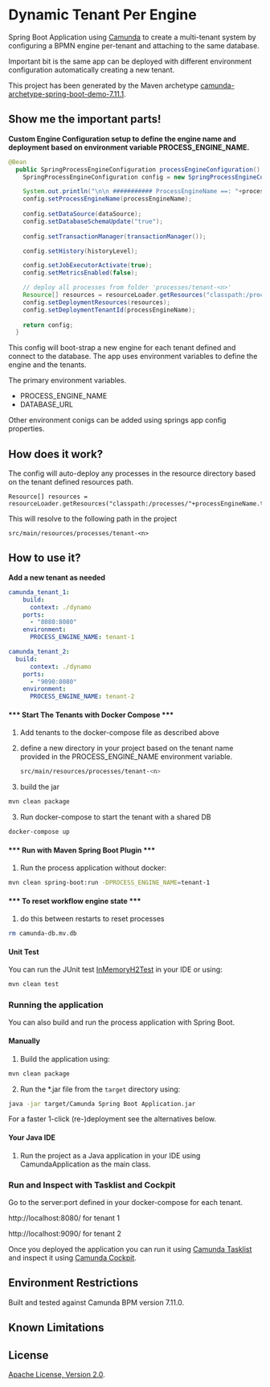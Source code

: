 # Dynamic Tenant Per Engine 
Spring Boot Application using [Camunda](http://docs.camunda.org) to create a multi-tenant system by configuring a BPMN engine per-tenant and attaching to the same database. 

Important bit is the same app can be deployed with different environment configuration automatically creating a new tenant.

This project has been generated by the Maven archetype
[camunda-archetype-spring-boot-demo-7.11.1](http://docs.camunda.org/latest/guides/user-guide/#process-applications-maven-project-templates-archetypes).

## Show me the important parts!
**Custom Engine Configuration setup to define the engine name and deployment based on environment variable PROCESS_ENGINE_NAME.**

```java
@Bean
  public SpringProcessEngineConfiguration processEngineConfiguration() throws IOException {
    SpringProcessEngineConfiguration config = new SpringProcessEngineConfiguration();

    System.out.println("\n\n ########### ProcessEngineName ==: "+processEngineName);
    config.setProcessEngineName(processEngineName);
    
    config.setDataSource(dataSource);
    config.setDatabaseSchemaUpdate("true");
    
    config.setTransactionManager(transactionManager());

    config.setHistory(historyLevel);

    config.setJobExecutorActivate(true);
    config.setMetricsEnabled(false);

    // deploy all processes from folder 'processes/tenant-<n>'
    Resource[] resources = resourceLoader.getResources("classpath:/processes/"+processEngineName.trim()+"/*.bpmn");
    config.setDeploymentResources(resources);
    config.setDeploymentTenantId(processEngineName);
    
    return config;
  }
```

This config will boot-strap a new engine for each tenant defined and connect to the database. The app uses environment variables to define the engine and the tenants. 

The primary environment variables.

- PROCESS_ENGINE_NAME
- DATABASE_URL

Other environment conigs can be added using springs app config properties.

## How does it work?

The config will auto-deploy any processes in the resource directory based on the tenant defined resources path.

```resource[] resources = resourceloader.getresources("classpath:/processes/"+processenginename.trim()+"/*.bpmn");
Resource[] resources = resourceLoader.getResources("classpath:/processes/"+processEngineName.trim()+"/*.bpmn");
```

This will resolve to the following path in the project

```
src/main/resources/processes/tenant-<n>
```


## How to use it?

**Add a new tenant as needed**

```yaml
camunda_tenant_1:
    build:
      context: ./dynamo
    ports:
      - "8080:8080"
    environment:
      PROCESS_ENGINE_NAME: tenant-1

camunda_tenant_2:
  build:
      context: ./dynamo
    ports:
      - "9090:8080"
    environment:
      PROCESS_ENGINE_NAME: tenant-2
```



#### *** Start The Tenants with Docker Compose ***

1. Add tenants to the docker-compose file as described above

2. define a new directory in your project based on the tenant name provided in the PROCESS_ENGINE_NAME environment variable. 

   ``` bash
   src/main/resources/processes/tenant-<n>
   ```

3. build the jar

```bash
mvn clean package
```

3. Run docker-compose to start the tenant with a shared DB

``` bash
docker-compose up
```

#### *** Run with Maven Spring Boot Plugin ***

1. Run the process application without docker:

```bash
mvn clean spring-boot:run -DPROCESS_ENGINE_NAME=tenant-1
```

#### *** To reset workflow engine state ***
1. do this between restarts to reset processes
```bash
rm camunda-db.mv.db
```

#### Unit Test

You can run the JUnit test [InMemoryH2Test](src/main/resources/archetype-resources/src/test/java/ProcessTest.java) in your IDE or using:
```bash
mvn clean test
```

### Running the application
You can also build and run the process application with Spring Boot.

#### Manually
1. Build the application using:
```bash
mvn clean package
```
2. Run the *.jar file from the `target` directory using:
```bash
java -jar target/Camunda Spring Boot Application.jar
```

For a faster 1-click (re-)deployment see the alternatives below.

#### Your Java IDE
1. Run the project as a Java application in your IDE using CamundaApplication as the main class.

### Run and Inspect with Tasklist and Cockpit

Go to the server:port defined in your docker-compose for each tenant.

http://localhost:8080/ for tenant 1

http://localhost:9090/ for tenant 2

Once you deployed the application you can run it using
[Camunda Tasklist](http://docs.camunda.org/latest/guides/user-guide/#tasklist)
and inspect it using
[Camunda Cockpit](http://docs.camunda.org/latest/guides/user-guide/#cockpit).

## Environment Restrictions
Built and tested against Camunda BPM version 7.11.0.

## Known Limitations

## License
[Apache License, Version 2.0](http://www.apache.org/licenses/LICENSE-2.0).

<!-- HTML snippet for index page
  <tr>
    <td><img src="snippets/poc-camunda-mindstrong/src/main/resources/process.png" width="100"></td>
    <td><a href="snippets/poc-camunda-mindstrong">Camunda Spring Boot Application</a></td>
    <td>Spring Boot Application using [Camunda](http://docs.camunda.org).</td>
  </tr>
-->
<!-- Tweet
New @Camunda example: Camunda Spring Boot Application - Spring Boot Application using [Camunda](http://docs.camunda.org). https://github.com/camunda-consulting/code/tree/master/snippets/poc-camunda-mindstrong
-->
